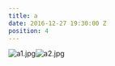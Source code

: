 ```yaml
---
title: a
date: 2016-12-27 19:30:00 Z
position: 4
---
```


![a1.jpg](/uploads/a1.jpg)![a2.jpg](/uploads/a2.jpg)